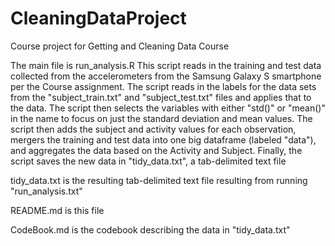 CleaningDataProject
===================

Course project for Getting and Cleaning Data Course

The main file is run_analysis.R
This script reads in the training and test data collected from the accelerometers from the Samsung Galaxy S smartphone per the Course assignment.  The script reads in the labels for the data sets from the "subject_train.txt" and
"subject_test.txt" files and applies that to the data.  The script then selects the variables with either
"std()" or "mean()" in the name to focus on just the standard deviation and mean values.  The script then adds the
subject and activity values for each observation, mergers the training and test data into one big dataframe
(labeled "data"), and aggregates the data based on the Activity and Subject.  Finally, the script saves the
new data in "tidy_data.txt", a tab-delimited text file

tidy_data.txt is the resulting tab-delimited text file resulting from running "run_analysis.txt"

README.md is this file

CodeBook.md is the codebook describing the data in "tidy_data.txt"


